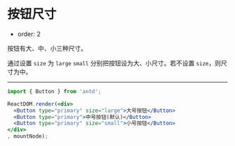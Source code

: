 # 按钮尺寸

- order: 2

按钮有大、中、小三种尺寸。

通过设置 `size` 为 `large` `small` 分别把按钮设为大、小尺寸。若不设置 `size`，则尺寸为中。

---

````jsx
import { Button } from 'antd';

ReactDOM.render(<div>
  <Button type="primary" size="large">大号按钮</Button>
  <Button type="primary">中号按钮(默认)</Button>
  <Button type="primary" size="small">小号按钮</Button>
</div>
, mountNode);
````

<style>
#components-button-demo-size .ant-btn {
  margin-right: 8px;
}
</style>
